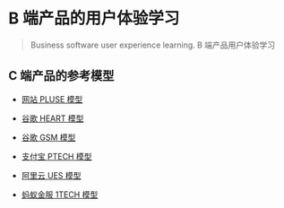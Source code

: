 # B 端产品的用户体验学习

> Business software user experience learning.
> B 端产品用户体验学习

## C 端产品的参考模型
- [网站 PLUSE 模型](Model_Web_PLUSE.md)
- [谷歌 HEART 模型](Model_Google_HEART.md)

- [谷歌 GSM 模型](Model_Google_GSM.md)
- [支付宝 PTECH 模型]()
- [阿里云 UES 模型]()
- [蚂蚁金服 1TECH 模型]()
